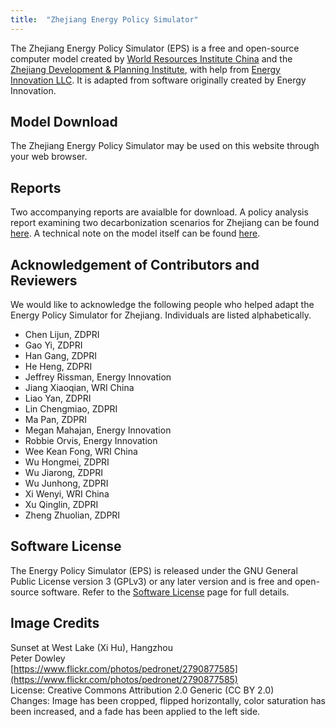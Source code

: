 ```yaml
---
title:  "Zhejiang Energy Policy Simulator"
---
```


The Zhejiang Energy Policy Simulator (EPS) is a free and open-source computer model created by [World Resources Institute China](https://wri.org.cn/) and the [Zhejiang Development & Planning Institute](http://www.zdpri.cn/), with help from [Energy Innovation LLC](https://energyinnovation.org/).  It is adapted from software originally created by Energy Innovation.

## Model Download

The Zhejiang Energy Policy Simulator may be used on this website through your web browser.

## Reports

Two accompanying reports are avaialble for download. A policy analysis report examining two decarbonization scenarios for Zhejiang can be found [here](https://wri.org.cn/report/2020/11/accelerating-net-zero-transition-china_CN). A technical note on the model itself can be found [here](https://wri.org.cn/working_paper/2020/12/ZHEJIANG_ENERGY_POLICY_SIMULATOR_METHODS_DATA_AND_SCENARIO_SETTINGS_CN). 

## Acknowledgement of Contributors and Reviewers
We would like to acknowledge the following people who helped adapt the Energy Policy Simulator for Zhejiang.  Individuals are listed alphabetically.

*	Chen Lijun, ZDPRI
*	Gao Yi, ZDPRI
*	Han Gang, ZDPRI
*	He Heng, ZDPRI
*	Jeffrey Rissman, Energy Innovation
*	Jiang Xiaoqian, WRI China
*	Liao Yan, ZDPRI
*	Lin Chengmiao, ZDPRI
*	Ma Pan, ZDPRI
*	Megan Mahajan, Energy Innovation
*	Robbie Orvis, Energy Innovation
*	Wee Kean Fong, WRI China
*	Wu Hongmei, ZDPRI
*	Wu Jiarong, ZDPRI
*	Wu Junhong, ZDPRI
*	Xi Wenyi, WRI China
*	Xu Qinglin, ZDPRI
*	Zheng Zhuolian, ZDPRI 

## Software License

The Energy Policy Simulator (EPS) is released under the GNU General Public License version 3 (GPLv3) or any later version and is free and open-source software.  Refer to the [Software License](../software-license) page for full details.

## Image Credits
Sunset at West Lake (Xi Hu), Hangzhou<br/>
Peter Dowley<br/>
[https://www.flickr.com/photos/pedronet/2790877585](https://www.flickr.com/photos/pedronet/2790877585)<br/>
License: Creative Commons Attribution 2.0 Generic (CC BY 2.0)<br/>
Changes: Image has been cropped, flipped horizontally, color saturation has been increased, and a fade has been applied to the left side.<br/>
